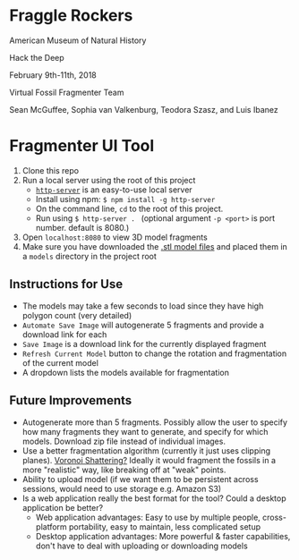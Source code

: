 # Fraggle Rockers

American Museum of Natural History

Hack the Deep

February 9th-11th, 2018

Virtual Fossil Fragmenter Team

Sean McGuffee, Sophia van Valkenburg, Teodora Szasz, and Luis Ibanez

# Fragmenter UI Tool

1. Clone this repo
2. Run a local server using the root of this project
   * [`http-server`](https://www.npmjs.com/package/http-server) is an easy-to-use local server
   * Install using npm: `$ npm install -g http-server`
   * On the command line, `cd` to the root of this project.
   * Run using `$ http-server . ` (optional argument `-p <port>` is port number. default is 8080.)
3. Open `localhost:8080` to view 3D model fragments
4. Make sure you have downloaded the [.stl model files](http://www.morphosource.org/Detail/ProjectDetail/Show/project_id/447) and placed them in a `models` directory in the project root

## Instructions for Use
* The models may take a few seconds to load since they have high polygon count (very detailed)
* `Automate Save Image` will autogenerate 5 fragments and provide a download link for each
* `Save Image` is a download link for the currently displayed fragment
* `Refresh Current Model` button to change the rotation and fragmentation of the current model
* A dropdown lists the models available for fragmentation

## Future Improvements
* Autogenerate more than 5 fragments. Possibly allow the user to specify how many fragments they want to generate, and specify for which models. Download zip file instead of individual images.
* Use a better fragmentation algorithm (currently it just uses clipping planes). [Voronoi Shattering?](https://www.joesfer.com/?p=60) Ideally it would fragment the fossils in a more "realistic" way, like breaking off at "weak" points.
* Ability to upload model (if we want them to be persistent across sessions, would need to use storage e.g. Amazon S3)
* Is a web application really the best format for the tool? Could a desktop application be better?
  * Web application advantages: Easy to use by multiple people, cross-platform portability, easy to maintain, less complicated setup
  * Desktop application advantages: More powerful & faster capabilities, don't have to deal with uploading or downloading models
